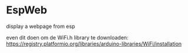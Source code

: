 # EspWeb

display a webpage from esp


even dit doen om de WiFi.h library te downloaden:
https://registry.platformio.org/libraries/arduino-libraries/WiFi/installation


